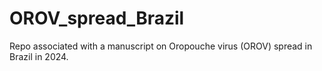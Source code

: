 # OROV_spread_Brazil
Repo associated with a manuscript on Oropouche virus (OROV) spread in Brazil in 2024. 
